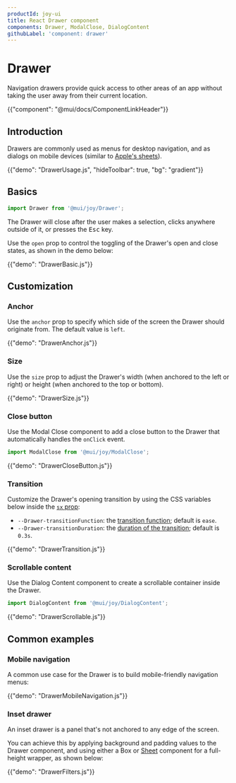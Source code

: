 ```yaml
---
productId: joy-ui
title: React Drawer component
components: Drawer, ModalClose, DialogContent
githubLabel: 'component: drawer'
---
```


# Drawer

<p class="description">Navigation drawers provide quick access to other areas of an app without taking the user away from their current location.</p>

{{"component": "@mui/docs/ComponentLinkHeader"}}

## Introduction

Drawers are commonly used as menus for desktop navigation, and as dialogs on mobile devices (similar to [Apple's sheets](https://developer.apple.com/design/human-interface-guidelines/sheets)).

{{"demo": "DrawerUsage.js", "hideToolbar": true, "bg": "gradient"}}

## Basics

```jsx
import Drawer from '@mui/joy/Drawer';
```

The Drawer will close after the user makes a selection, clicks anywhere outside of it, or presses the <kbd class="key">Esc</kbd> key.

Use the `open` prop to control the toggling of the Drawer's open and close states, as shown in the demo below:

{{"demo": "DrawerBasic.js"}}

## Customization

### Anchor

Use the `anchor` prop to specify which side of the screen the Drawer should originate from.
The default value is `left`.

{{"demo": "DrawerAnchor.js"}}

### Size

Use the `size` prop to adjust the Drawer's width (when anchored to the left or right) or height (when anchored to the top or bottom).

{{"demo": "DrawerSize.js"}}

### Close button

Use the Modal Close component to add a close button to the Drawer that automatically handles the `onClick` event.

```jsx
import ModalClose from '@mui/joy/ModalClose';
```

{{"demo": "DrawerCloseButton.js"}}

### Transition

Customize the Drawer's opening transition by using the CSS variables below inside the [`sx` prop](/system/getting-started/the-sx-prop/):

- `--Drawer-transitionFunction`: the [transition function](https://developer.mozilla.org/en-US/docs/Web/CSS/transition-timing-function); default is `ease`.
- `--Drawer-transitionDuration`: the [duration of the transition](https://developer.mozilla.org/en-US/docs/Web/CSS/transition-duration); default is `0.3s`.

{{"demo": "DrawerTransition.js"}}

### Scrollable content

Use the Dialog Content component to create a scrollable container inside the Drawer.

```jsx
import DialogContent from '@mui/joy/DialogContent';
```

{{"demo": "DrawerScrollable.js"}}

## Common examples

### Mobile navigation

A common use case for the Drawer is to build mobile-friendly navigation menus:

{{"demo": "DrawerMobileNavigation.js"}}

### Inset drawer

An inset drawer is a panel that's not anchored to any edge of the screen.

You can achieve this by applying background and padding values to the Drawer component, and using either a Box or [Sheet](/joy-ui/react-sheet/) component for a full-height wrapper, as shown below:

{{"demo": "DrawerFilters.js"}}
